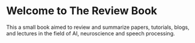 # Welcome to The Review Book

This a small book aimed to review and summarize papers, tutorials, blogs, and lectures in the field of AI, neuroscience and speech processing.

```{tableofcontents}
```
